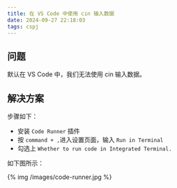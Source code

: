 ```yaml
---
title: 在 VS Code 中使用 cin 输入数据
date: 2024-09-27 22:18:03
tags: cspj
---
```


## 问题

默认在 VS Code 中，我们无法使用 cin 输入数据。

## 解决方案

步骤如下：
 - 安装 `Code Runner` 插件
 - 按 `command + ,`进入设置页面，输入 `Run in Terminal`
 - 勾选上 `Whether to run code in Integrated Terminal.`

如下图所示：

{% img /images/code-runner.jpg %}
